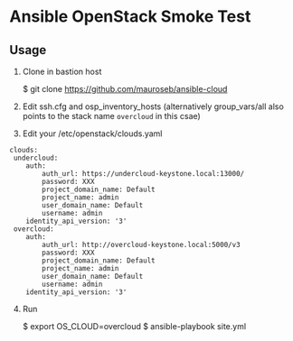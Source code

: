 # Ansible OpenStack Smoke Test

## Usage

1. Clone in bastion host

    $ git clone https://github.com/mauroseb/ansible-cloud
    
2. Edit ssh.cfg and osp_inventory_hosts (alternatively group_vars/all also points to the stack name ```overcloud``` in this csae)

3. Edit your /etc/openstack/clouds.yaml
~~~
clouds:
 undercloud:
    auth:
        auth_url: https://undercloud-keystone.local:13000/
        password: XXX
        project_domain_name: Default
        project_name: admin
        user_domain_name: Default
        username: admin
    identity_api_version: '3'
 overcloud:
    auth:
        auth_url: http://overcloud-keystone.local:5000/v3
        password: XXX
        project_domain_name: Default
        project_name: admin
        user_domain_name: Default
        username: admin
    identity_api_version: '3'
~~~

4. Run

    $ export OS_CLOUD=overcloud
    $ ansible-playbook site.yml
